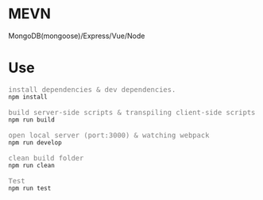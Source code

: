 # MEVN
MongoDB(mongoose)/Express/Vue/Node

# Use
<pre>
<span style="color:gray">install dependencies & dev dependencies.</span>
<code>npm install</code>

<span style="color:gray">build server-side scripts & transpiling client-side scripts to ES2015</span>
<code>npm run build</code>

<span style="color:gray">open local server (port:3000) & watching webpack</span>
<code>npm run develop</code>

<span style="color:gray">clean build folder</span>
<code>npm run clean</code>

<span style="color:gray">Test</span>
<code>npm run test</code>
</pre>
